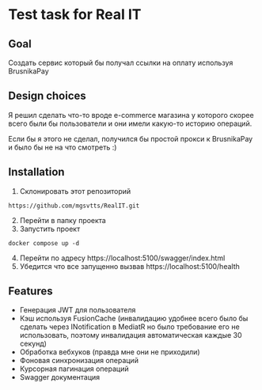 ﻿# Test task for Real IT

## Goal
Создать сервис который бы получал ссылки на оплату используя BrusnikaPay

## Design choices
Я решил сделать что-то вроде e-commerce магазина у которого скорее всего были бы пользователи и они имели какую-то историю операций.

Если бы я этого не сделал, получился бы простой прокси к BrusnikaPay и было бы не на что смотреть :)

## Installation

1. Склонировать этот репозиторий
```
https://github.com/mgsvtts/RealIT.git
```
2. Перейти в папку проекта
3. Запустить проект
```
docker compose up -d
```
4. Перейти по адресу https://localhost:5100/swagger/index.html
5. Убедится что все запущенно вызвав https://localhost:5100/health

## Features

- Генерация JWT для пользователя
- Кэш используя FusionCache (инвалидацию удобнее всего было бы сделать через INotification в MediatR но было требование его не использовать, поэтому инвалидация автоматическая каждые 30 секунд)
- Обработка вебхуков (правда мне они не приходили) 
- Фоновая синхронизация операций
- Курсорная пагинация операций
- Swagger документация
